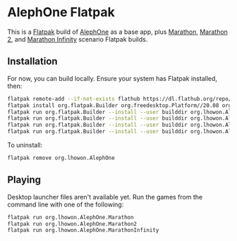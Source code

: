 # AlephOne Flatpak

This is a [Flatpak](https://flatpak.org/) build of [AlephOne](https://alephone.lhowon.org/) as a base app, plus [Marathon](https://alephone.lhowon.org/games/marathon.html), [Marathon 2](https://alephone.lhowon.org/games/marathon2.html), and [Marathon Infinity](https://alephone.lhowon.org/games/infinity.html) scenario Flatpak builds.

## Installation

For now, you can build locally. Ensure your system has Flatpak installed, then:

```bash
flatpak remote-add --if-not-exists flathub https://dl.flathub.org/repo/flathub.flatpakrepo
flatpak install org.flatpak.Builder org.freedesktop.Platform//20.08 org.freedesktop.Sdk//20.08
flatpak run org.flatpak.Builder --install --user builddir org.lhowon.AlephOne.BaseApp.json --force-clean
flatpak run org.flatpak.Builder --install --user builddir org.lhowon.AlephOne.Marathon.json --force-clean
flatpak run org.flatpak.Builder --install --user builddir org.lhowon.AlephOne.Marathon2.json --force-clean
flatpak run org.flatpak.Builder --install --user builddir org.lhowon.AlephOne.MarathonInfinity.json --force-clean
```

To uninstall:

```bash
flatpak remove org.lhowon.AlephOne
```

## Playing

Desktop launcher files aren't available yet. Run the games from the command line with one of the following:

```bash
flatpak run org.lhowon.AlephOne.Marathon
flatpak run org.lhowon.AlephOne.Marathon2
flatpak run org.lhowon.AlephOne.MarathonInfinity
```